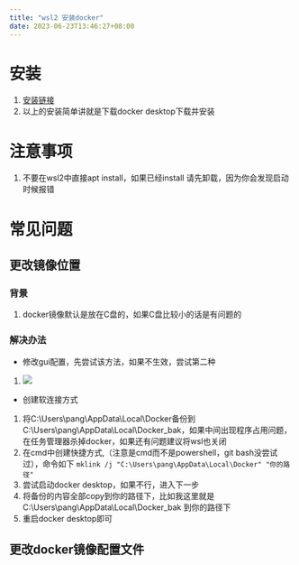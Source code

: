 ```yaml
---
title: "wsl2 安装docker"
date: 2023-06-23T13:46:27+08:00
---
```


# 安装
1. [安装链接](https://docs.docker.com/desktop/windows/wsl/)
1. 以上的安装简单讲就是下载docker desktop下载并安装
# 注意事项
1. 不要在wsl2中直接apt install，如果已经install 请先卸载，因为你会发现启动时候报错
# 常见问题
## 更改镜像位置
### 背景
1. docker镜像默认是放在C盘的，如果C盘比较小的话是有问题的
### 解决办法
- 修改gui配置，先尝试该方法，如果不生效，尝试第二种
1. ![](https://img2023.cnblogs.com/blog/3097908/202305/3097908-20230519221630722-1511599964.png)
- 创建软连接方式
1. 将C:\Users\pang\AppData\Local\Docker备份到C:\Users\pang\AppData\Local\Docker_bak，如果中间出现程序占用问题，在任务管理器杀掉docker，如果还有问题建议将wsl也关闭
1. 在cmd中创建快捷方式,（注意是cmd而不是powershell，git bash没尝试过），命令如下 `mklink /j "C:\Users\pang\AppData\Local\Docker" "你的路径"`
1. 尝试启动docker desktop，如果不行，进入下一步
1. 将备份的内容全部copy到你的路径下，比如我这里就是C:\Users\pang\AppData\Local\Docker_bak 到你的路径下
1. 重启docker desktop即可
## 更改docker镜像配置文件